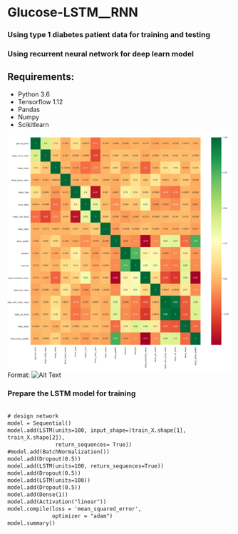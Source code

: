 # Glucose-LSTM__RNN

### Using type 1 diabetes patient data for training and testing
### Using recurrent neural network for deep learn model

## Requirements: 
* Python 3.6
* Tensorflow 1.12
* Pandas 
* Numpy
* Scikitlearn

![Heatmap](/img/Heatmap.PNG)
Format: ![Alt Text](url)

### Prepare the LSTM model for training

```python3

# design network
model = Sequential()
model.add(LSTM(units=100, input_shape=(train_X.shape[1], train_X.shape[2]),  
               return_sequences= True))
#model.add(BatchNormalization())
model.add(Dropout(0.5))
model.add(LSTM(units=100, return_sequences=True))
model.add(Dropout(0.5))
model.add(LSTM(units=100))
model.add(Dropout(0.5))
model.add(Dense(1))
model.add(Activation("linear"))
model.compile(loss = 'mean_squared_error', 
              optimizer = "adam")
model.summary()


```
